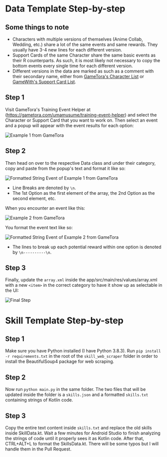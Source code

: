 # Data Template Step-by-step

## Some things to note
- Characters with multiple versions of themselves (Anime Collab, Wedding, etc.) share a lot of the same events and same rewards. They usually have 3-4 new lines for each different version.
- Support Cards of the same Character share the same basic events as their R counterparts. As such, it is most likely not necessary to copy the bottom events every single time for each different version.
- Different versions in the data are marked as such as a comment with their secondary name, either from [GameTora's Character List](https://gametora.com/umamusume/characters) or [GameWith's Support Card List](https://gamewith.jp/uma-musume/article/show/255037).

## Step 1
Visit GameTora's Training Event Helper at (https://gametora.com/umamusume/training-event-helper) and select the Character or Support Card that you want to work on. Then select an event and a popup will appear with the event results for each option:

![Example 1 from GameTora](https://raw.githubusercontent.com/steve1316/uma-android-training-helper/main/app/src/main/assets/readme/example1.png)

## Step 2
Then head on over to the respective Data class and under their category, copy and paste from the popup's text and format it like so:

![Formatted String Event of Example 1 from GameTora](https://raw.githubusercontent.com/steve1316/uma-android-training-helper/main/app/src/main/assets/readme/example1_formatted.png)

- Line Breaks are denoted by ```\n```.
- The 1st Option as the first element of the array, the 2nd Option as the second element, etc.

When you encounter an event like this:

![Example 2 from GameTora](https://raw.githubusercontent.com/steve1316/uma-android-training-helper/main/app/src/main/assets/readme/example2.png)

You format the event text like so:

![Formatted String Event of Example 2 from GameTora](https://raw.githubusercontent.com/steve1316/uma-android-training-helper/main/app/src/main/assets/readme/example2_formatted.png)

- The lines to break up each potential reward within one option is denoted by ```\n----------\n```.

## Step 3
Finally, update the ```array.xml``` inside the app/src/main/res/values/array.xml with a new ```<item>``` in the correct category to have it show up as selectable in the UI:

![Final Step](https://raw.githubusercontent.com/steve1316/uma-android-training-helper/main/app/src/main/assets/readme/example3.png)

# Skill Template Step-by-step

## Step 1
Make sure you have Python installed (I have Python 3.8.3). Run ```pip install -r requirements.txt``` in the root of the ```skill_web_scraper``` folder in order to install the BeautifulSoup4 package for web scraping.

## Step 2
Now run ```python main.py``` in the same folder. The two files that will be updated inside the folder is a ```skills.json``` and a formatted ```skills.txt``` containing strings of Kotlin code.

## Step 3
Copy the entire text content inside ```skills.txt``` and replace the old skills inside SkillData.kt. Wait a few minutes for Android Studio to finish analyzing the strings of code until it properly sees it as Kotlin code. After that, CTRL+ALT+L to format the SkillsData.kt. There will be some typos but I will handle them in the Pull Request.
